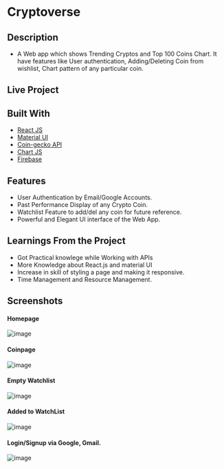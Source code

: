 # Cryptoverse

## Description 
- A Web app which shows Trending Cryptos and Top 100 Coins Chart. It have features like User authentication, Adding/Deleting Coin from wishlist, Chart pattern of any particular coin.

## Live Project

## Built With
- [React JS](https://reactjs.org/)
- [Material UI](https://v4.mui.com/)
- [Coin-gecko API](https://www.coingecko.com/en/api)
- [Chart JS](https://reactchartjs.github.io/react-chartjs-2/#/)
- [Firebase](https://firebase.google.com/)

## Features
- User Authentication by Email/Google Accounts.
- Past Performance Display of any Crypto Coin.
- Watchlist Feature to add/del any coin for future reference.
- Powerful and Elegant UI interface of the Web App.

## Learnings From the Project
- Got Practical knowlege while Working with APIs
- More Knowledge about React.js and material UI
- Increase in skill of styling a page and making it responsive.
- Time Management and Resource Management.
## Screenshots
#### Homepage
![image](https://user-images.githubusercontent.com/78155393/227704336-9f8d89a5-4e18-4e66-9772-311fdcedd880.png)
#### Coinpage
![image](https://user-images.githubusercontent.com/78155393/227704313-b9134990-7be2-41df-936e-49e02faa02cd.png)
#### Empty Watchlist
![image](https://user-images.githubusercontent.com/78155393/227704456-39d2910e-b8e8-4a4c-aff4-289799b7b797.png)
#### Added to WatchList
![image](https://user-images.githubusercontent.com/78155393/227704491-6e248b7e-3315-4f7b-b416-81b456e3c3ed.png)
#### Login/Signup via Google, Gmail.
![image](https://user-images.githubusercontent.com/78155393/227705447-83333e2b-e951-4491-bc17-7a27989e63d0.png)
